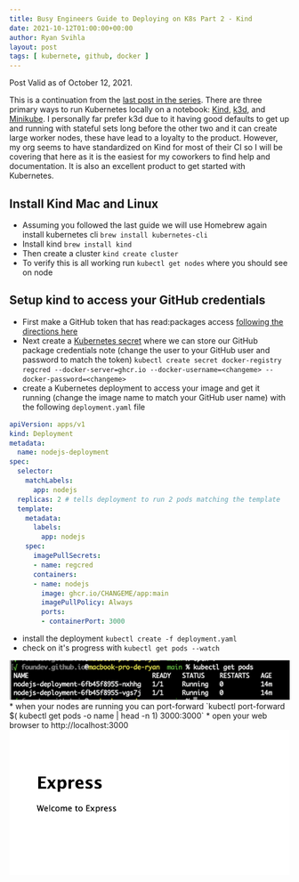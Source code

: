 ```yaml
---
title: Busy Engineers Guide to Deploying on K8s Part 2 - Kind
date: 2021-10-12T01:00:00+00:00
author: Ryan Svihla
layout: post
tags: [ kubernete, github, docker ]
---
```


Post Valid as of October 12, 2021.

This is a continuation from the [last post in the series](2021-10-12-busy-engineers-guide-to-deploying-on-k8s-part-1-github-packages.md). There are three primary ways
to run Kubernetes locally on a notebook: [Kind](https://kind.sigs.k8s.io), [k3d](https://k3d.io/v5.0.0/), and [Minikube](https://github.com/kubernetes/minikube). I personally far prefer k3d due to it having good defaults to get
up and running with stateful sets long before the other two and it can create large worker nodes, these have lead to a loyalty to the product. However, my org seems to have standardized on Kind for most of their CI so I will be covering
that here as it is the easiest for my coworkers to find help and documentation. It is also an excellent product to get started with Kubernetes.

## Install Kind Mac and Linux

* Assuming you followed the last guide we will use Homebrew again install kubernetes cli `brew install kubernetes-cli`
* Install kind `brew install kind`
* Then create a cluster `kind create cluster`
* To verify this is all working run `kubectl get nodes` where you should see on node

## Setup kind to access your GitHub credentials

* First make a GitHub token that has read:packages access [following the directions here](https://docs.github.com/en/authentication/keeping-your-account-and-data-secure/creating-a-personal-access-token)
* Next create a [Kubernetes secret](https://kubernetes.io/docs/concepts/configuration/secret/) where we can store our GitHub package credentials note (change the user to your GitHub user and password to match the token) `kubectl create secret docker-registry regcred --docker-server=ghcr.io --docker-username=<changeme> --docker-password=<changeme>`
* create a Kubernetes deployment to access your image and get it running (change the image name to match your GitHub user name) with the following `deployment.yaml` file
```yaml
apiVersion: apps/v1
kind: Deployment
metadata:
  name: nodejs-deployment
spec:
  selector:
    matchLabels:
      app: nodejs
  replicas: 2 # tells deployment to run 2 pods matching the template
  template:
    metadata:
      labels:
        app: nodejs
    spec:
      imagePullSecrets:
      - name: regcred
      containers:
      - name: nodejs
        image: ghcr.io/CHANGEME/app:main
        imagePullPolicy: Always
        ports:
        - containerPort: 3000
```
* install the deployment `kubectl create -f deployment.yaml`
* check on it's progress with `kubectl get pods --watch`
<img title="kubectl get pods" src="/assets/kubectlgetpods.png" border="0" alt="kubectl get pods" />
* when your nodes are running you can port-forward `kubectl port-forward $( kubectl get pods  -o name | head -n 1) 3000:3000`
* open your web browser to http://localhost:3000
<img title="express.png" src="/assets/express.png" border="0" alt="express" />
